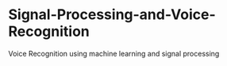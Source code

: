 # Signal-Processing-and-Voice-Recognition
Voice Recognition using machine learning and signal processing
